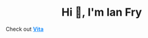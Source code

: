 <h1 align="center">Hi 👋, I'm Ian Fry</h1>

Check out <a href="https://www.vita.lat" style="color:#1E90FF;"><strong>Vita</strong></a>
